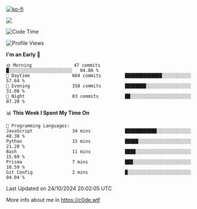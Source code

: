 [![ko-fi](https://ko-fi.com/img/githubbutton_sm.svg)](https://ko-fi.com/Z8Z4Y2LKX)

<a href="https://wakatime.com"><img src="https://wakatime.com/share/@c0dezin/b7f18a7c-ab3a-40b8-8bc7-b1b7bf71f1d6.svg" /></a>

<!--START_SECTION:waka-->
![Code Time](http://img.shields.io/badge/Code%20Time-129%20hrs%2039%20mins-blue)

![Profile Views](http://img.shields.io/badge/Profile%20Views-2-blue)

**I'm an Early 🐤** 

```text
🌞 Morning                47 commits          █░░░░░░░░░░░░░░░░░░░░░░░░   04.08 % 
🌆 Daytime                664 commits         ██████████████░░░░░░░░░░░   57.64 % 
🌃 Evening                358 commits         ████████░░░░░░░░░░░░░░░░░   31.08 % 
🌙 Night                  83 commits          ██░░░░░░░░░░░░░░░░░░░░░░░   07.20 % 
```


📊 **This Week I Spent My Time On** 

```text
💬 Programming Languages: 
JavaScript               34 mins             ████████████░░░░░░░░░░░░░   48.38 % 
Python                   15 mins             █████░░░░░░░░░░░░░░░░░░░░   21.20 % 
Bash                     11 mins             ████░░░░░░░░░░░░░░░░░░░░░   15.69 % 
Prisma                   7 mins              ███░░░░░░░░░░░░░░░░░░░░░░   10.59 % 
Git Config               2 mins              █░░░░░░░░░░░░░░░░░░░░░░░░   04.04 % 
```


 Last Updated on 24/10/2024 20:02:05 UTC
<!--END_SECTION:waka-->

More info about me in https://c0de.wtf
